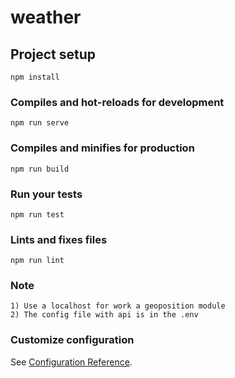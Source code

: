 # weather

## Project setup
```
npm install
```

### Compiles and hot-reloads for development
```
npm run serve
```

### Compiles and minifies for production
```
npm run build
```

### Run your tests
```
npm run test
```

### Lints and fixes files
```
npm run lint
```
### Note
```
1) Use a localhost for work a geoposition module
2) The config file with api is in the .env
```

### Customize configuration
See [Configuration Reference](https://cli.vuejs.org/config/).

